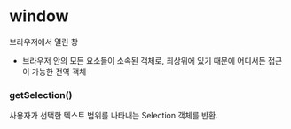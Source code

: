 # window
브라우저에서 열린 창
- 브라우저 안의 모든 요소들이 소속된 객체로, 최상위에 있기 때문에 어디서든 접근이 가능한 전역 객체

### getSelection()
사용자가 선택한 텍스트 범위를 나타내는 Selection 객체를 반환.